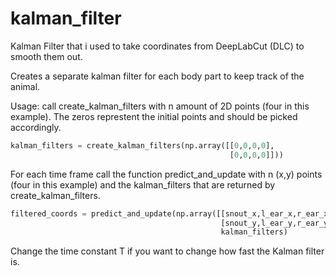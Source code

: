 # kalman_filter
Kalman Filter that i used to take coordinates from DeepLabCut (DLC) to smooth them out.

Creates a separate kalman filter for each body part to keep track of the animal.

Usage:
call create_kalman_filters with n amount of 2D points (four in this example). The zeros represtent the initial points and should be picked accordingly.

```python
kalman_filters = create_kalman_filters(np.array([[0,0,0,0],
                                                 [0,0,0,0]]))
```
For each time frame call the function predict_and_update with n (x,y) points (four in this example) and the kalman_filters that are returned by create_kalman_filters.
```python
filtered_coords = predict_and_update(np.array([[snout_x,l_ear_x,r_ear_x,tail_x],
                                               [snout_y,l_ear_y,r_ear_y,tail_y]]),
                                               kalman_filters)
```
Change the time constant T if you want to change how fast the Kalman filter is.

